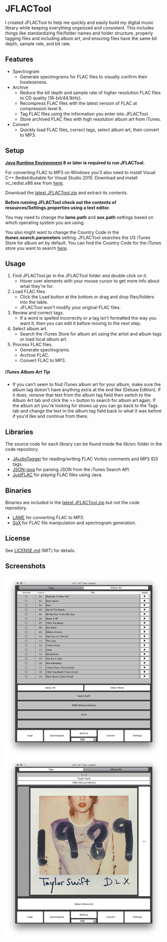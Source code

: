 JFLACTool
=========

I created JFLACTool to help me quickly and easily build my digital music library while keeping everything organized and consistent. This includes things like standardizing file/folder names and folder structure, properly tagging files and including album art, and ensuring files have the same bit depth, sample rate, and bit rate.

Features
--------

* Spectrogram
    * Generate spectrograms for FLAC files to visually confirm their losslessness.
* Archive
    * Reduce the bit depth and sample rate of higher resolution FLAC files to CD quality (16-bit/44.1kHz).
    * Recompress FLAC files with the latest version of FLAC at compression level 8.
    * Tag FLAC files using the information you enter into JFLACTool.
    * Store archived FLAC files with high resolution album art from iTunes.
* Convert
    * Quickly load FLAC files, correct tags, select album art, then convert to MP3.

Setup
-----

**[Java Runtime Environment](https://www.java.com/download/) 8 or later is required to run JFLACTool.**

For converting FLAC to MP3 on Windows you'll also need to install Visual C++ Redistributable for Visual Studio 2015. Download and install vc_redist.x86.exe from [here](https://www.microsoft.com/en-us/download/details.aspx?id=48145).

Download the [latest JFLACTool.zip](https://github.com/flacfan/JFLACTool/releases/latest) and extract its contents.

**Before running JFLACTool check out the contents of resources/Settings.properties using a text editor.**

You may need to change the **lame.path** and **sox.path** settings based on which operating system you are using.

You also might want to change the Country Code in the **itunes.search.parameters** setting. JFLACTool searches the US iTunes Store for album art by default. You can find the Country Code for the iTunes store you want to search [here](https://en.wikipedia.org/wiki/ISO_3166-1_alpha-2).

Usage
-----

1. Find JFLACTool.jar in the JFLACTool folder and double click on it.
    * Hover over elements with your mouse cursor to get more info about what they're for.
2. Load FLAC files.
    * Click the Load button at the bottom or drag and drop files/folders into the table.
    * JFLACTool won't modify your original FLAC files.
3. Review and correct tags.
    * If a word is spelled incorrectly or a tag isn't formatted the way you want it, then you can edit it before moving to the next step.
4. Select album art.
    * Search the iTunes Store for album art using the artist and album tags or load local album art.
5. Process FLAC files.
    * Generate spectrograms.
    * Archive FLAC.
    * Convert FLAC to MP3.

##### iTunes Album Art Tip

* If you can't seem to find iTunes album art for your album, make sure the album tag doesn't have anything extra at the end like (Deluxe Edition). If it does, remove that text from the album tag field then switch to the Album Art tab and click the >> button to search for album art again. If the album art you're looking for shows up you can go back to the Tags tab and change the text in the album tag field back to what it was before if you'd like and continue from there.

Libraries
---------

The source code for each library can be found inside the lib/src folder in the code repository.

* [JAudioTagger](https://bitbucket.org/ijabz/jaudiotagger) for reading/writing FLAC Vorbis comments and MP3 ID3 tags.
* [JSON-java](https://github.com/stleary/JSON-java) for parsing JSON from the iTunes Search API.
* [JustFLAC](https://github.com/drogatkin/JustFLAC) for playing FLAC files using Java.

Binaries
--------

Binaries are included in the [latest JFLACTool.zip](https://github.com/flacfan/JFLACTool/releases/latest) but not the code repository.

* [LAME](https://sourceforge.net/projects/lame/) for converting FLAC to MP3.
* [SoX](https://sourceforge.net/projects/sox/) for FLAC file manipulation and spectrogram generation.

License
-------

See [LICENSE.md](LICENSE.md) (MIT) for details.

Screenshots
-----------

![Screenshot-1](/screenshots/Screenshot-1.png?raw=true)
![Screenshot-2](/screenshots/Screenshot-2.png?raw=true)
